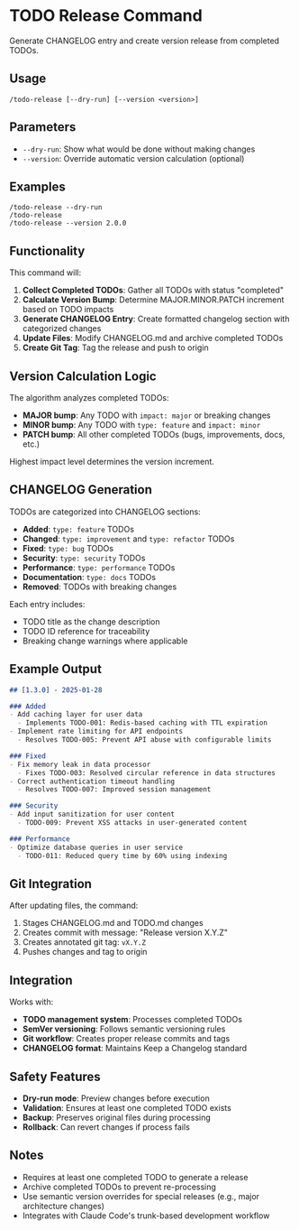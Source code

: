 # TODO Release Command

Generate CHANGELOG entry and create version release from completed TODOs.

## Usage
```
/todo-release [--dry-run] [--version <version>]
```

## Parameters
- `--dry-run`: Show what would be done without making changes
- `--version`: Override automatic version calculation (optional)

## Examples
```
/todo-release --dry-run
/todo-release
/todo-release --version 2.0.0
```

## Functionality

This command will:

1. **Collect Completed TODOs**: Gather all TODOs with status "completed"
2. **Calculate Version Bump**: Determine MAJOR.MINOR.PATCH increment based on TODO impacts
3. **Generate CHANGELOG Entry**: Create formatted changelog section with categorized changes
4. **Update Files**: Modify CHANGELOG.md and archive completed TODOs
5. **Create Git Tag**: Tag the release and push to origin

## Version Calculation Logic

The algorithm analyzes completed TODOs:
- **MAJOR bump**: Any TODO with `impact: major` or breaking changes
- **MINOR bump**: Any TODO with `type: feature` and `impact: minor`
- **PATCH bump**: All other completed TODOs (bugs, improvements, docs, etc.)

Highest impact level determines the version increment.

## CHANGELOG Generation

TODOs are categorized into CHANGELOG sections:
- **Added**: `type: feature` TODOs
- **Changed**: `type: improvement` and `type: refactor` TODOs
- **Fixed**: `type: bug` TODOs
- **Security**: `type: security` TODOs
- **Performance**: `type: performance` TODOs
- **Documentation**: `type: docs` TODOs
- **Removed**: TODOs with breaking changes

Each entry includes:
- TODO title as the change description
- TODO ID reference for traceability
- Breaking change warnings where applicable

## Example Output

```markdown
## [1.3.0] - 2025-01-28

### Added
- Add caching layer for user data
  - Implements TODO-001: Redis-based caching with TTL expiration
- Implement rate limiting for API endpoints
  - Resolves TODO-005: Prevent API abuse with configurable limits

### Fixed
- Fix memory leak in data processor
  - Fixes TODO-003: Resolved circular reference in data structures
- Correct authentication timeout handling
  - Resolves TODO-007: Improved session management

### Security
- Add input sanitization for user content
  - TODO-009: Prevent XSS attacks in user-generated content

### Performance
- Optimize database queries in user service
  - TODO-011: Reduced query time by 60% using indexing
```

## Git Integration

After updating files, the command:
1. Stages CHANGELOG.md and TODO.md changes
2. Creates commit with message: "Release version X.Y.Z"
3. Creates annotated git tag: `vX.Y.Z`
4. Pushes changes and tag to origin

## Integration

Works with:
- **TODO management system**: Processes completed TODOs
- **SemVer versioning**: Follows semantic versioning rules
- **Git workflow**: Creates proper release commits and tags
- **CHANGELOG format**: Maintains Keep a Changelog standard

## Safety Features

- **Dry-run mode**: Preview changes before execution
- **Validation**: Ensures at least one completed TODO exists
- **Backup**: Preserves original files during processing
- **Rollback**: Can revert changes if process fails

## Notes

- Requires at least one completed TODO to generate a release
- Archive completed TODOs to prevent re-processing
- Use semantic version overrides for special releases (e.g., major architecture changes)
- Integrates with Claude Code's trunk-based development workflow
